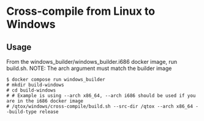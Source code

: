# Cross-compile from Linux to Windows

## Usage

From the windows_builder/windows_builder.i686 docker image, run build.sh. NOTE:
The arch argument must match the builder image

```
$ docker compose run windows_builder
# mkdir build-windows
# cd build-windows
# # Example is using --arch x86_64, --arch i686 should be used if you are in the i686 docker image
# /qtox/windows/cross-compile/build.sh --src-dir /qtox --arch x86_64 --build-type release
```
